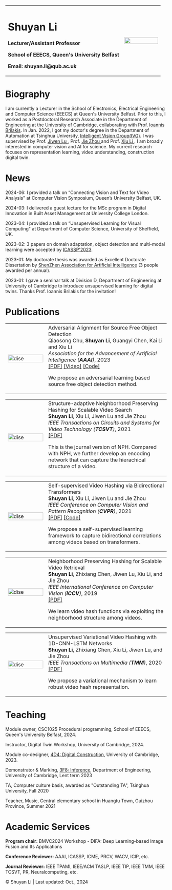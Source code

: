 <table border="0">
  <tr>
    <td width="75%">
      <h1>Shuyan Li</h1>
      <p><b>Lecturer/Assistant Professor</b></p>
      <p><b>School of EEECS, Queen's University Belfast</b></p>
      <p><b>Email: shuyan.li@qub.ac.uk</b></p>
    </td>
    <td width="25%">
      <img src="/IMG_1437.jpg" width="100%">  
    </td>
  </tr>
</table>


# Biography
             

I am currently a Lecturer in the School of Electronics, Electrical Engineering and Computer Science (EEECS) at Queen's University Belfast. Prior to this, I worked as a Postdoctoral Research Associate in the Department of Engineering at the University of Cambridge, collaborating with Prof. <a href="http://www.eng.cam.ac.uk/profiles/ib340">Ioannis Brilakis</a>. In Jan. 2022, I got my doctor's degree in the Department of Automation at Tsinghua University, <a href="http://ivg.au.tsinghua.edu.cn/index.php">Intelligent Vision Group(IVG)</a>. I was supervised by Prof. <a href="http://ivg.au.tsinghua.edu.cn/Jiwen_Lu/"> Jiwen Lu </a>, Prof. <a href="http://www.au.tsinghua.edu.cn/info/1110/1583.htm"> Jie Zhou </a> and Prof. <a href="https://www.sigs.tsinghua.edu.cn/lx/"> Xiu Li </a>. I am broadly interested in computer vision and AI for science. My current research focuses on representation learning, video understanding, construction digital twin.

  
# News
2024-06: I provided a talk on “Connecting Vision and Text for Video Analysis" at Computer Vision Symposium, Queen’s University Belfast, UK.

2024-03: I delivered a guest lecture for the MSc program in Digital Innovation in Built Asset Management at University College London.

2023-04: I provided a talk on “Unsupervised Learning for Visual Computing" at Department of Computer Science, University of Sheffield, UK.

2023-02: 3 papers on domain adaptation, object detection and multi-modal learning were accepted by <a href="https://2023.ieeeicassp.org">ICASSP'2023</a>.

2023-01: My doctorate thesis was awarded as Excellent Doctorate Dissertation by <a href="https://saai.net.cn/2711.html"> ShenZhen Association for Artificial Intelligence</a> (3 people awarded per annual).

2023-01: I gave a seminar talk at Division D, Department of Engineering at University of Cambridge to introduce unsupervised learning for digital twins. Thanks Prof. Ioannis Brilakis for the invitation!

  
# Publications
<table border="0">
 <tr>
            <td width="25%">
              <img style="width:100%;max-width:100%" src="A2SFOD.png" alt="dise">
            </td>
            <td width="75%" valign="center">
              <papertitle>Adversarial Alignment for Source Free Object Detection</papertitle>
              <br>
              Qiaosong Chu, <strong>Shuyan Li</strong>, Guangyi Chen, Kai Li and Xiu Li
              <br>
              <em>Association for the Advancement of Artificial Intelligence (<strong>AAAI</strong>)</em>, 2023
              <br>
              <a href="https://arxiv.org/pdf/2301.04265.pdf">[PDF]</a> 
              <a href="https://youtu.be/omskABZs6Vo">[Video]</a> 
              <a href="https://github.com/ChuQiaosong">[Code]</a>
              <br>
              <p></p>
              <p> We propose an adversarial learning based source free object detection method.</p>
            </td>
</tr>
</table> 

<table border="0">
 <tr>
            <td width="25%">
              <img style="width:100%;max-width:100%" src="SNPH.png" alt="dise">
            </td>
            <td width="75%" valign="center">
              <papertitle>Structure-adaptive Neighborhood Preserving Hashing for Scalable Video Search</papertitle>
              <br>
              <strong>Shuyan Li</strong>, Xiu Li, Jiwen Lu and Jie Zhou
              <br>
              <em>IEEE Transactions on Circuits and Systems for Video Technology (<strong>TCSVT</strong>)</em>, 2021
              <br>
              <a href="Structure-adaptive Neighborhood Preserving Hashing for Scalable Video Search.pdf">[PDF]</a>
              <br>
              <p></p>
              <p> This is the journal version of NPH. Compared with NPH, we further develop an encoding network that can capture the hierachical structure of a video.</p>
            </td>
</tr>
</table> 

<table border="0">
 <tr>
            <td width="25%">
              <img style="width:100%;max-width:100%" src="bth.png" alt="dise">
            </td>
            <td width="75%" valign="center">
              <papertitle>Self-supervised Video Hashing via Bidirectional Transformers</papertitle>
              <br>
              <strong>Shuyan Li</strong>, Xiu Li, Jiwen Lu and Jie Zhou
              <br>
              <em>IEEE Conference on Computer Vision and Pattern Recognition (<strong>CVPR</strong>)</em>, 2021
              <br>
              <a href="Self-supervised Video Hashing via Bidirectional Transformers.pdf">[PDF]</a> <a href="https://github.com/Shuyan98/BTH">[Code]</a> 
              <br>
              <p></p>
              <p>We propose a self-supervised learning framework to capture bidirectional correlations among videos based on transformers.</p>
            </td>
</tr>
</table>  

<table border="0">
 <tr>
            <td width="25%">
              <img style="width:100%;max-width:100%" src="nph.png" alt="dise">
            </td>
            <td width="75%" valign="center">
              <papertitle>Neighborhood Preserving Hashing for Scalable Video Retrieval</papertitle>
              <br>
              <strong>Shuyan Li</strong>, Zhixiang Chen, Jiwen Lu, Xiu Li, and Jie Zhou
              <br>
              <em>IEEE International Conference on Computer Vision (<strong>ICCV</strong>)</em>, 2019
              <br>
              <a href="Neighborhood Preserving Hashing for Scalable Video Retrieval.pdf">[PDF]</a>  
              <br>
              <p></p>
              <p>We learn video hash functions via exploiting the neighborhood structure among videos.</p>
            </td>
</tr>
</table>
  
<table border="0">
 <tr>
            <td width="25%">
              <img style="width:100%;max-width:100%" src="Uvvh2.png" alt="dise">
            </td>
            <td width="75%" valign="center">
              <papertitle>Unsupervised Variational Video Hashing with 1D-CNN-LSTM Networks</papertitle>
              <br>
              <strong>Shuyan Li</strong>, Zhixiang Chen, Xiu Li, Jiwen Lu, and Jie Zhou
              <br>
              <em>IEEE Transactions on Multimedia (<strong>TMM</strong>)</em>, 2020
              <br>
              <a href="Unsupervised variational video hashing with 1D-CNN-LSTM Networks.pdf">[PDF]</a>
              <br>
              <p></p>
              <p>We propose a variational mechanism to learn robust video hash representation. </p>
            </td>
</tr>
</table>

# Teaching
Module owner, CSC1025 Procedural programming, School of EEECS, Queen's University Belfast, 2024.

Instructor, Digital Twin Workshop, University of Cambridge, 2024.

Module co-designer, <a href="https://teaching.eng.cam.ac.uk/content/engineering-tripos-part-iib-4d4-digital-construction-2024-25"> 4D4: Digital Construction</a>, University of Cambridge, 2023.

Demonstrator & Marking, <a href="http://teaching.eng.cam.ac.uk/content/engineering-tripos-part-iia-3f8-inference-2019-20"> 3F8: Inference</a>, Department of Engineering, University of Cambridge, Lent term 2023
  
TA, Computer culture basis, awarded as "Outstanding TA", Tsinghua University, Fall 2020

Teacher, Music, Central elementary school in Huangtu Town, Guizhou Province, Summer 2021

# Academic Services

<b>Program chair:</b> BMVC2024 Workshop - DIFA: Deep Learning-based Image Fusion and Its Applications

<b>Conference Reviewer:</b> AAAI, ICASSP, ICME, PRCV, WACV, ICIP, etc.

<b>Journal Reviewer:</b>  IEEE TPAMI, IEEE/ACM TASLP, IEEE TIP, IEEE TMM, IEEE TCSVT, PR, Neuralcomputing, etc.

&copy; Shuyan Li | Last updated: Oct., 2024

